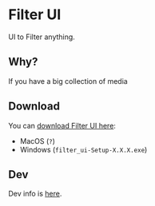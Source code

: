 # Filter UI
UI to Filter anything.

## Why?
If you have a big collection of media

## Download
You can [download Filter UI here](https://github.com/zored/filter_ui/releases/latest):
- MacOS (`?`)
- Windows (`filter_ui-Setup-X.X.X.exe`)

## Dev
Dev info is [here](./DEV.md).